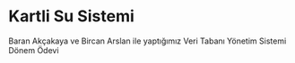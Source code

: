 # Kartli Su Sistemi
Baran Akçakaya ve Bircan Arslan ile yaptığımız Veri Tabanı Yönetim Sistemi Dönem Ödevi
